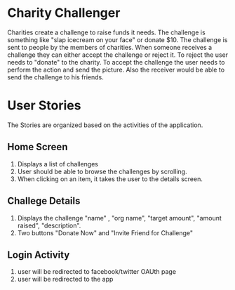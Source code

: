 Charity Challenger
===================

Charities create a challenge to raise funds it needs. The challenge is something like "slap icecream on your face" or donate $10. The challenge is sent to people by the members of charities. When someone receives a challenge they can either accept the challenge or reject it. To reject the user needs to "donate" to the charity. To accept the challenge the user needs to perform the action and send the picture. Also the receiver would be able to send the challenge to his friends.


# User Stories

The Stories are organized based on the activities of the application.

## Home Screen

1. Displays a list of challenges
2. User should be able to browse the challenges by scrolling.
3. When clicking on an item, it takes the user to the details screen.

## Challege Details

1. Displays the challenge "name" , "org name", "target amount", "amount raised", "description".
2. Two buttons "Donate Now" and "Invite Friend for Challenge"

## Login Activity
1. user will be redirected to facebook/twitter OAUth page
2. user will be redirected to the app

